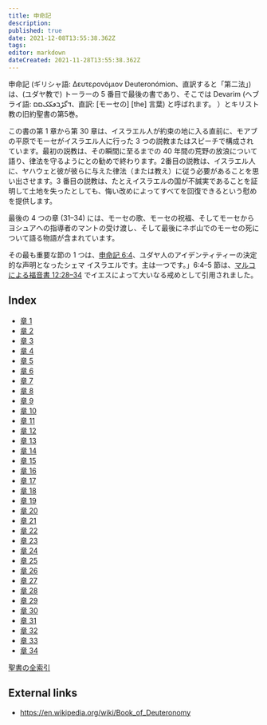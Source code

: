 ```yaml
---
title: 申命記
description: 
published: true
date: 2021-12-08T13:55:38.362Z
tags: 
editor: markdown
dateCreated: 2021-11-28T13:55:38.362Z
---
```


申命記 (ギリシャ語: Δευτερονόμιον Deuteronómion、直訳すると「第二法」) は、(ユダヤ教で) トーラーの 5 番目で最後の書であり、そこでは Devarim (ヘブライ語: דگڑבڡککםם、直訳: [モーセの] [the] 言葉) と呼ばれます。 ）とキリスト教の旧約聖書の第5巻。

この書の第 1 章から第 30 章は、イスラエル人が約束の地に入る直前に、モアブの平原でモーセがイスラエル人に行った 3 つの説教またはスピーチで構成されています。最初の説教は、その瞬間に至るまでの 40 年間の荒野の放浪について語り、律法を守るようにとの勧めで終わります。2番目の説教は、イスラエル人に、ヤハウェと彼が彼らに与えた律法（または教え）に従う必要があることを思い出させます。3 番目の説教は、たとえイスラエルの国が不誠実であることを証明して土地を失ったとしても、悔い改めによってすべてを回復できるという慰めを提供します。

最後の 4 つの章 (31–34) には、モーセの歌、モーセの祝福、そしてモーセからヨシュアへの指導者のマントの受け渡し、そして最後にネボ山でのモーセの死について語る物語が含まれています。

その最も重要な節の 1 つは、[申命記 6:4](/ja/Bible/Deuteronomy/6#v4)、ユダヤ人のアイデンティティーの決定的な声明となったシェマ イスラエルです。主は一つです。」6:4–5 節は、[マルコによる福音書 12:28–34](/ja/Bible/Mark/12#v28) でイエスによって大いなる戒めとして引用されました。



## Index

- [章 1](/ja/Bible/Deuteronomy/1)
- [章 2](/ja/Bible/Deuteronomy/2)
- [章 3](/ja/Bible/Deuteronomy/3)
- [章 4](/ja/Bible/Deuteronomy/4)
- [章 5](/ja/Bible/Deuteronomy/5)
- [章 6](/ja/Bible/Deuteronomy/6)
- [章 7](/ja/Bible/Deuteronomy/7)
- [章 8](/ja/Bible/Deuteronomy/8)
- [章 9](/ja/Bible/Deuteronomy/9)
- [章 10](/ja/Bible/Deuteronomy/10)
- [章 11](/ja/Bible/Deuteronomy/11)
- [章 12](/ja/Bible/Deuteronomy/12)
- [章 13](/ja/Bible/Deuteronomy/13)
- [章 14](/ja/Bible/Deuteronomy/14)
- [章 15](/ja/Bible/Deuteronomy/15)
- [章 16](/ja/Bible/Deuteronomy/16)
- [章 17](/ja/Bible/Deuteronomy/17)
- [章 18](/ja/Bible/Deuteronomy/18)
- [章 19](/ja/Bible/Deuteronomy/19)
- [章 20](/ja/Bible/Deuteronomy/20)
- [章 21](/ja/Bible/Deuteronomy/21)
- [章 22](/ja/Bible/Deuteronomy/22)
- [章 23](/ja/Bible/Deuteronomy/23)
- [章 24](/ja/Bible/Deuteronomy/24)
- [章 25](/ja/Bible/Deuteronomy/25)
- [章 26](/ja/Bible/Deuteronomy/26)
- [章 27](/ja/Bible/Deuteronomy/27)
- [章 28](/ja/Bible/Deuteronomy/28)
- [章 29](/ja/Bible/Deuteronomy/29)
- [章 30](/ja/Bible/Deuteronomy/30)
- [章 31](/ja/Bible/Deuteronomy/31)
- [章 32](/ja/Bible/Deuteronomy/32)
- [章 33](/ja/Bible/Deuteronomy/33)
- [章 34](/ja/Bible/Deuteronomy/34)

[聖書の全索引](/ja/index/bible)


## External links

- https://en.wikipedia.org/wiki/Book_of_Deuteronomy
